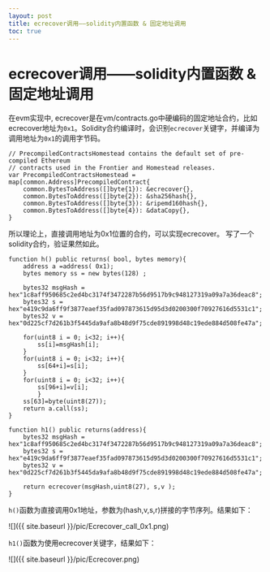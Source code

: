 ```yaml
---
layout: post
title: ecrecover调用——solidity内置函数 & 固定地址调用
toc: true
---
```


# ecrecover调用——solidity内置函数 & 固定地址调用

在evm实现中, ecrecover是在vm/contracts.go中硬编码的固定地址合约，比如ecrecover地址为`0x1`。Solidity合约编译时，会识别`ecrecover`关键字，并编译为调用地址为`0x1`的调用字节码。

```
// PrecompiledContractsHomestead contains the default set of pre-compiled Ethereum
// contracts used in the Frontier and Homestead releases.
var PrecompiledContractsHomestead = map[common.Address]PrecompiledContract{
    common.BytesToAddress([]byte{1}): &ecrecover{},
    common.BytesToAddress([]byte{2}): &sha256hash{},
    common.BytesToAddress([]byte{3}): &ripemd160hash{},
    common.BytesToAddress([]byte{4}): &dataCopy{},
}
```

所以理论上，直接调用地址为0x1位置的合约，可以实现ecrecover。 写了一个solidity合约，验证果然如此。


```
function h() public returns( bool, bytes memory){
    address a =address( 0x1);
    bytes memory ss = new bytes(128) ;

    bytes32 msgHash = hex"1c8aff950685c2ed4bc3174f3472287b56d9517b9c948127319a09a7a36deac8";
    bytes32 s = hex"e419c9da6ff9f3877eaef35fad097873615d95d3d0200300f70927616d5531c1";
    bytes32 v = hex"0d225cf7d261b3f5445da9afa8b48d9f75cde891998d48c19ede884d508fe47a";

    for(uint8 i = 0; i<32; i++){
        ss[i]=msgHash[i];
    }
    for(uint8 i = 0; i<32; i++){
        ss[64+i]=s[i];
    }
    for(uint8 i = 0; i<32; i++){
        ss[96+i]=v[i];
        }
    ss[63]=byte(uint8(27));
    return a.call(ss);
}

function h1() public returns(address){
    bytes32 msgHash = hex"1c8aff950685c2ed4bc3174f3472287b56d9517b9c948127319a09a7a36deac8";
    bytes32 s = hex"e419c9da6ff9f3877eaef35fad097873615d95d3d0200300f70927616d5531c1";
    bytes32 v = hex"0d225cf7d261b3f5445da9afa8b48d9f75cde891998d48c19ede884d508fe47a";

    return ecrecover(msgHash,uint8(27), s,v );
}
```

`h()`函数为直接调用0x1地址，参数为(hash,v,s,r)拼接的字节序列。结果如下：

![]({{ site.baseurl }}/pic/Ecrecover_call_0x1.png)

`h1()`函数为使用ecrecover关键字，结果如下：

![]({{ site.baseurl }}/pic/Ecrecover.png)

